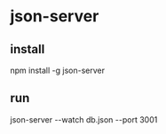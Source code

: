 # json-server

## install

npm install -g json-server

## run

json-server --watch db.json --port 3001